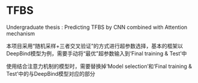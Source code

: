 # TFBS
Undergraduate thesis : Predicting TFBS by CNN combined with Attention mechanism

本项目采用“随机采样+三者交叉验证”的方式进行超参数选择，基本的框架以DeepBind模型为例，需要手动将“最优”超参数输入到‘Final training & Test’中

使用结合注意力机制的模型时，需要替换掉‘Model selection’和‘Final training & Test’中的与DeepBind模型对应的部分

